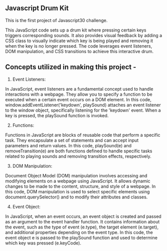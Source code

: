 ## Javascript Drum Kit ##

This is the first project of Javascript30 challenge. 

This JavaScript code sets up a drum kit where pressing certain keys triggers corresponding sounds. It also provides visual feedback by adding a CSS class to visually indicate which key is being played and removing it when the key is no longer pressed. The code leverages event listeners, DOM manipulation, and CSS transitions to achieve this interactive drum.


## Concepts utilized in making this project -

1) Event Listeners:
   
In JavaScript, event listeners are a fundamental concept used to handle interactions with a webpage.
They allow you to specify a function to be executed when a certain event occurs on a DOM element.
In this code, window.addEventListener('keydown', playSound) attaches an event listener to the window object, specifically listening for the 'keydown' event.
When a key is pressed, the playSound function is invoked.

2) Functions:

Functions in JavaScript are blocks of reusable code that perform a specific task.
They encapsulate a set of statements and can accept input parameters and return values.
In this code, playSound(e) and removeTransition(e) are both functions defined to handle specific tasks related to playing sounds and removing transition effects, respectively.

3) DOM Manipulation:

Document Object Model (DOM) manipulation involves accessing and modifying elements on a webpage using JavaScript.
It allows dynamic changes to be made to the content, structure, and style of a webpage.
In this code, DOM manipulation is used to select specific elements using document.querySelector() and to modify their attributes and classes.

4) Event Object:

In JavaScript, when an event occurs, an event object is created and passed as an argument to the event handler function.
It contains information about the event, such as the type of event (e.type), the target element (e.target), and additional properties depending on the event type.
In this code, the event object e is passed to the playSound function and used to determine which key was pressed (e.keyCode).



